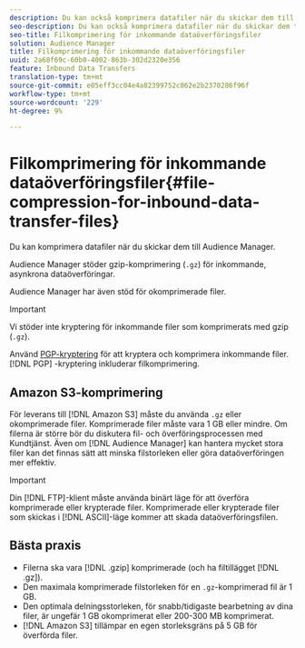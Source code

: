 ```yaml
---
description: Du kan också komprimera datafiler när du skickar dem till Audience Manager.
seo-description: Du kan också komprimera datafiler när du skickar dem till Audience Manager.
seo-title: Filkomprimering för inkommande dataöverföringsfiler
solution: Audience Manager
title: Filkomprimering för inkommande dataöverföringsfiler
uuid: 2a68f69c-60b0-4002-863b-302d2320e356
feature: Inbound Data Transfers
translation-type: tm+mt
source-git-commit: e05eff3cc04e4a82399752c862e2b2370286f96f
workflow-type: tm+mt
source-wordcount: '229'
ht-degree: 9%

---
```



# Filkomprimering för inkommande dataöverföringsfiler{#file-compression-for-inbound-data-transfer-files}

Du kan komprimera datafiler när du skickar dem till Audience Manager.

<!-- inbound-file-compression.xml -->

Audience Manager stöder gzip-komprimering (`.gz`) för inkommande, asynkrona dataöverföringar.

Audience Manager har även stöd för okomprimerade filer.

>[!IMPORTANT]
>
>Vi stöder inte kryptering för inkommande filer som komprimerats med gzip (`.gz`).
>
>Använd [PGP-kryptering](../../../integration/sending-audience-data/batch-data-transfer-explained/inbound-file-encryption.md) för att kryptera och komprimera inkommande filer. [!DNL PGP] -kryptering inkluderar filkomprimering.

## Amazon S3-komprimering

För leverans till [!DNL Amazon S3] måste du använda `.gz` eller okomprimerade filer. Komprimerade filer måste vara 1 GB eller mindre. Om filerna är större bör du diskutera fil- och överföringsprocessen med Kundtjänst. Även om [!DNL Audience Manager] kan hantera mycket stora filer kan det finnas sätt att minska filstorleken eller göra dataöverföringen mer effektiv.

>[!IMPORTANT]
>
>Din [!DNL FTP]-klient måste använda binärt läge för att överföra komprimerade eller krypterade filer. Komprimerade eller krypterade filer som skickas i [!DNL ASCII]-läge kommer att skada dataöverföringsfilen.

## Bästa praxis

* Filerna ska vara [!DNL .gzip] komprimerade (och ha filtillägget [!DNL .gz]).
* Den maximala komprimerade filstorleken för en `.gz`-komprimerad fil är 1 GB.
* Den optimala delningsstorleken, för snabb/tidigaste bearbetning av dina filer, är ungefär 1 GB okomprimerat eller 200-300 MB komprimerat.
* [!DNL Amazon S3] tillämpar en egen storleksgräns på 5 GB för överförda filer.
